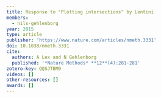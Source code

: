 ```yaml
---
title: Response to "Plotting intersections" by Lentini
members:
  - nils-gehlenborg
year: 2015
type: article
publisher: 'https://www.nature.com/articles/nmeth.3331'
doi: 10.1038/nmeth.3331
cite:
  authors: A Lex and N Gehlenborg
  published: '*Nature Methods* **12**(4):281-281'
zotero-key: QQSJTBM9
videos: []
other-resources: []
awards: []
---
```


